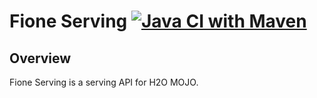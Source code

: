 Fione Serving
[![Java CI with Maven](https://github.com/codelibs/fione-serving/actions/workflows/maven.yml/badge.svg)](https://github.com/codelibs/fione-serving/actions/workflows/maven.yml)
=========

## Overview

Fione Serving is a serving API for H2O MOJO.

